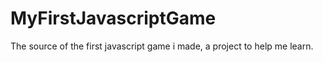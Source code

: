 # MyFirstJavascriptGame
The source of the first javascript game i made, a project to help me learn.
